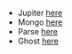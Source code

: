 
- Jupiter [here](jupyter/README.md)
- Mongo [here](mongo/README.md)
- Parse [here](parse/parse.md)
- Ghost [here](ghost/ghost.md)
